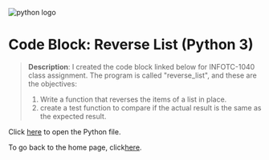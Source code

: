 ![python logo](https://upload.wikimedia.org/wikipedia/commons/thumb/c/c3/Python-logo-notext.svg/1200px-Python-logo-notext.svg.png)
# Code Block: Reverse List (Python 3)

> **Description**: I created the code block linked below for INFOTC-1040 class assignment. The program is called "reverse_list", and these are the objectives:  
> 1. Write a function that reverses the items of a list in place.
> 2. create a test function to compare if the actual result is the same as the expected result.

Click [here](https://github.com/kevinkee99/Kevo-Repository/blob/48f003d806381971922d791fc9154126a4e5ca4f/reverse_list.py) to open the Python file.

To go back to the home page, click[here](https://github.com/kevinkee99/Kevo-Repository/blob/48f003d806381971922d791fc9154126a4e5ca4f/README.md).
